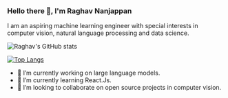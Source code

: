 ### Hello there 👋, I'm Raghav Nanjappan

I am an aspiring machine learning engineer with special interests in computer vision, natural language processing and data science.

![Raghav's GitHub stats](https://github-readme-stats-sigma-five.vercel.app/api?username=rexgraystone&show_icons=true&theme=dark)

[![Top Langs](https://github-readme-stats-sigma-five.vercel.app/api/top-langs/?username=rexgraystone&hide=javascript,html,typescript,css,Emacs-Lisp&show_icons=true&theme=dark)](https://github.com/anuraghazra/github-readme-stats)

<!--
**rexgraystone/rexgraystone** is a ✨ _special_ ✨ repository because its `README.md` (this file) appears on your GitHub profile.

Here are some ideas to get you started:
-->
- 🔭 I’m currently working on large language models.
- 🌱 I’m currently learning React.Js.
- 👯 I’m looking to collaborate on open source projects in computer vision.
